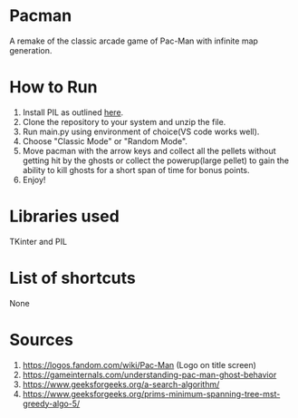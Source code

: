 # Pacman
A remake of the classic arcade game of Pac-Man with infinite map generation.
# How to Run
1. Install PIL as outlined [here](https://www.cs.cmu.edu/~112/notes/notes-graphics.html#installingModules).
2. Clone the repository to your system and unzip the file.
3. Run main.py using environment of choice(VS code works well).
4. Choose "Classic Mode" or "Random Mode".
5. Move pacman with the arrow keys and collect all the pellets without getting hit by the ghosts or collect the powerup(large pellet) to gain the ability to kill ghosts for a short span of time for bonus points.
7. Enjoy!
# Libraries used
TKinter and PIL
# List of shortcuts
None
# Sources
1. https://logos.fandom.com/wiki/Pac-Man (Logo on title screen)
2. https://gameinternals.com/understanding-pac-man-ghost-behavior
3. https://www.geeksforgeeks.org/a-search-algorithm/
4. https://www.geeksforgeeks.org/prims-minimum-spanning-tree-mst-greedy-algo-5/
